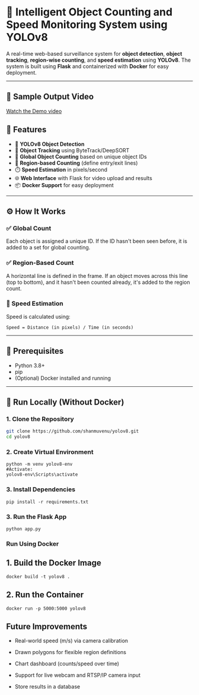 # 🚦 Intelligent Object Counting and Speed Monitoring System using YOLOv8

A real-time web-based surveillance system for **object detection**, **object tracking**, **region-wise counting**, and **speed estimation** using **YOLOv8**. The system is built using **Flask** and containerized with **Docker** for easy deployment.

---
## 🎥 Sample Output Video
[Watch the Demo video](https://drive.google.com/file/d/1fDaA2xdCKDzefGRvRBOLKf2GRG_XzYIu/view?usp=sharing)

## 🎯 Features

- 🧠 **YOLOv8 Object Detection**
- 🎯 **Object Tracking** using ByteTrack/DeepSORT
- 🔄 **Global Object Counting** based on unique object IDs
- 📍 **Region-based Counting** (define entry/exit lines)
- ⏱️ **Speed Estimation** in pixels/second
- 🌐 **Web Interface** with Flask for video upload and results
- 📦 **Docker Support** for easy deployment

---

## ⚙️ How It Works

### ✅ Global Count
Each object is assigned a unique ID. If the ID hasn't been seen before, it is added to a set for global counting.

### ✅ Region-Based Count
A horizontal line is defined in the frame. If an object moves across this line (top to bottom), and it hasn't been counted already, it's added to the region count.

### 💨 Speed Estimation
Speed is calculated using:

```text
Speed = Distance (in pixels) / Time (in seconds)
```

---

## 🔧 Prerequisites

- Python 3.8+
- pip
- (Optional) Docker installed and running

---

## 🧪 Run Locally (Without Docker)

### 1. Clone the Repository

```bash
git clone https://github.com/shanmuvenu/yolov8.git
cd yolov8
```

### 2. Create Virtual Environment
```
python -m venv yolov8-env
#Activate:
yolov8-env\Scripts\activate
```
### 3. Install Dependencies
```
pip install -r requirements.txt
```
### 3. Run the Flask App

```
python app.py
```

### Run Using Docker
## 1. Build the Docker Image
```
docker build -t yolov8 .
```
## 2. Run the Container
```
docker run -p 5000:5000 yolov8
```

## Future Improvements

  -  Real-world speed (m/s) via camera calibration

  -  Drawn polygons for flexible region definitions

  -  Chart dashboard (counts/speed over time)

  -  Support for live webcam and RTSP/IP camera input

  -  Store results in a database
